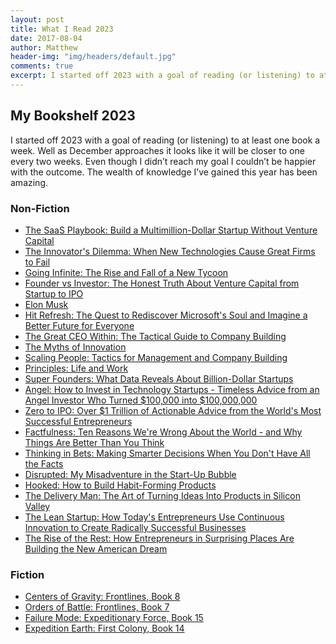 ```yaml
---
layout: post
title: What I Read 2023
date: 2017-08-04
author: Matthew
header-img: "img/headers/default.jpg"
comments: true
excerpt: I started off 2023 with a goal of reading (or listening) to at least one book a week. Well as December approaches it looks like it will be closer to one every two weeks.
---
```


## My Bookshelf 2023

I started off 2023 with a goal of reading (or listening) to at least one book a week. Well as December approaches it looks like it will be closer to one every two weeks. Even though I didn’t reach my goal I couldn’t be happier with the outcome. The wealth of knowledge I’ve gained this year has been amazing.

### Non-Fiction

* <a href="https://a.co/d/8P3A8SP">The SaaS Playbook: Build a Multimillion-Dollar Startup Without Venture Capital</a>
* <a href="https://a.co/d/7ISv9O3">The Innovator's Dilemma: When New Technologies Cause Great Firms to Fail</a>
* <a href="https://a.co/d/6IjqJI6">Going Infinite: The Rise and Fall of a New Tycoon</a>
* <a href="https://a.co/d/7u6MlOa">Founder vs Investor: The Honest Truth About Venture Capital from Startup to IPO</a>
* <a href="https://a.co/d/ebY3CI3">Elon Musk</a>
* <a href="https://a.co/d/aKFABuK">Hit Refresh: The Quest to Rediscover Microsoft's Soul and Imagine a Better Future for Everyone</a>
* <a href="https://a.co/d/d56dtHs">The Great CEO Within: The Tactical Guide to Company Building</a>
* <a href="https://a.co/d/hPkq5cN">The Myths of Innovation</a>
* <a href="https://a.co/d/flw2Jn2">Scaling People: Tactics for Management and Company Building</a>
* <a href="https://a.co/d/9Ckfw41">Principles: Life and Work</a>
* <a href="https://a.co/d/efM9DxF">Super Founders: What Data Reveals About Billion-Dollar Startups</a>
* <a href="https://a.co/d/gcuBHaH">Angel: How to Invest in Technology Startups - Timeless Advice from an Angel Investor Who Turned $100,000 into $100,000,000</a>
* <a href="https://a.co/d/2JVRepZ">Zero to IPO: Over $1 Trillion of Actionable Advice from the World's Most Successful Entrepreneurs</a>
* <a href="https://a.co/d/5p5KKu6">Factfulness: Ten Reasons We're Wrong About the World - and Why Things Are Better Than You Think</a>
* <a href="https://a.co/d/fSMB4AW">Thinking in Bets: Making Smarter Decisions When You Don't Have All the Facts</a>
* <a href="https://a.co/d/3sp8fyh">Disrupted: My Misadventure in the Start-Up Bubble</a>
* <a href="https://a.co/d/7aGbNAT">Hooked: How to Build Habit-Forming Products</a>
* <a href="https://a.co/d/dr7hH19">The Delivery Man: The Art of Turning Ideas Into Products in Silicon Valley</a>
* <a href="https://a.co/d/94b2aLM">The Lean Startup: How Today's Entrepreneurs Use Continuous Innovation to Create Radically Successful Businesses</a>
* <a href="https://a.co/d/93y89re">The Rise of the Rest: How Entrepreneurs in Surprising Places Are Building the New American Dream</a>

### Fiction

* <a href="https://a.co/d/3r96Mzt">Centers of Gravity: Frontlines, Book 8</a>
* <a href="https://a.co/d/dyriGL9">Orders of Battle: Frontlines, Book 7</a>
* <a href="https://a.co/d/6rzsncY">Failure Mode: Expeditionary Force, Book 15</a>
* <a href="https://a.co/d/9ny7QcB">Expedition Earth: First Colony, Book 14</a>
